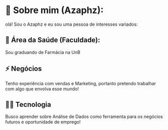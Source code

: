 # 🚀 Sobre mim (Azaphz):
olá! Sou o Azaphz e eu sou uma pessoa de interesses variados:

## 🧠 Área da Saúde (Faculdade):
Sou graduando de Farmácia na UnB

## ⚡️ Negócios
Tenho experiência com vendas e Marketing, portanto pretendo trabalhar com algo que envolva esse mundo!

##  👩‍💻 Tecnologia
Busco aprender sobre Análise de Dados como ferramenta para os negócios futuros e oportunidade de emprego! 
